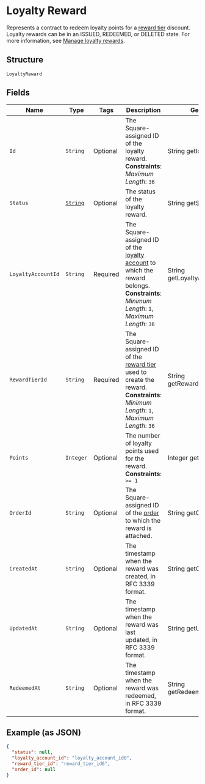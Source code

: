 
# Loyalty Reward

Represents a contract to redeem loyalty points for a [reward tier](../../doc/models/loyalty-program-reward-tier.md) discount. Loyalty rewards can be in an ISSUED, REDEEMED, or DELETED state.
For more information, see [Manage loyalty rewards](https://developer.squareup.com/docs/loyalty-api/loyalty-rewards).

## Structure

`LoyaltyReward`

## Fields

| Name | Type | Tags | Description | Getter |
|  --- | --- | --- | --- | --- |
| `Id` | `String` | Optional | The Square-assigned ID of the loyalty reward.<br>**Constraints**: *Maximum Length*: `36` | String getId() |
| `Status` | [`String`](../../doc/models/loyalty-reward-status.md) | Optional | The status of the loyalty reward. | String getStatus() |
| `LoyaltyAccountId` | `String` | Required | The Square-assigned ID of the [loyalty account](../../doc/models/loyalty-account.md) to which the reward belongs.<br>**Constraints**: *Minimum Length*: `1`, *Maximum Length*: `36` | String getLoyaltyAccountId() |
| `RewardTierId` | `String` | Required | The Square-assigned ID of the [reward tier](../../doc/models/loyalty-program-reward-tier.md) used to create the reward.<br>**Constraints**: *Minimum Length*: `1`, *Maximum Length*: `36` | String getRewardTierId() |
| `Points` | `Integer` | Optional | The number of loyalty points used for the reward.<br>**Constraints**: `>= 1` | Integer getPoints() |
| `OrderId` | `String` | Optional | The Square-assigned ID of the [order](../../doc/models/order.md) to which the reward is attached. | String getOrderId() |
| `CreatedAt` | `String` | Optional | The timestamp when the reward was created, in RFC 3339 format. | String getCreatedAt() |
| `UpdatedAt` | `String` | Optional | The timestamp when the reward was last updated, in RFC 3339 format. | String getUpdatedAt() |
| `RedeemedAt` | `String` | Optional | The timestamp when the reward was redeemed, in RFC 3339 format. | String getRedeemedAt() |

## Example (as JSON)

```json
{
  "status": null,
  "loyalty_account_id": "loyalty_account_id0",
  "reward_tier_id": "reward_tier_id6",
  "order_id": null
}
```


